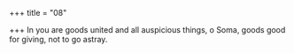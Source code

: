 +++
title = "08"

+++
In you are goods united and all auspicious things, o Soma,
goods good for giving, not to go astray. 